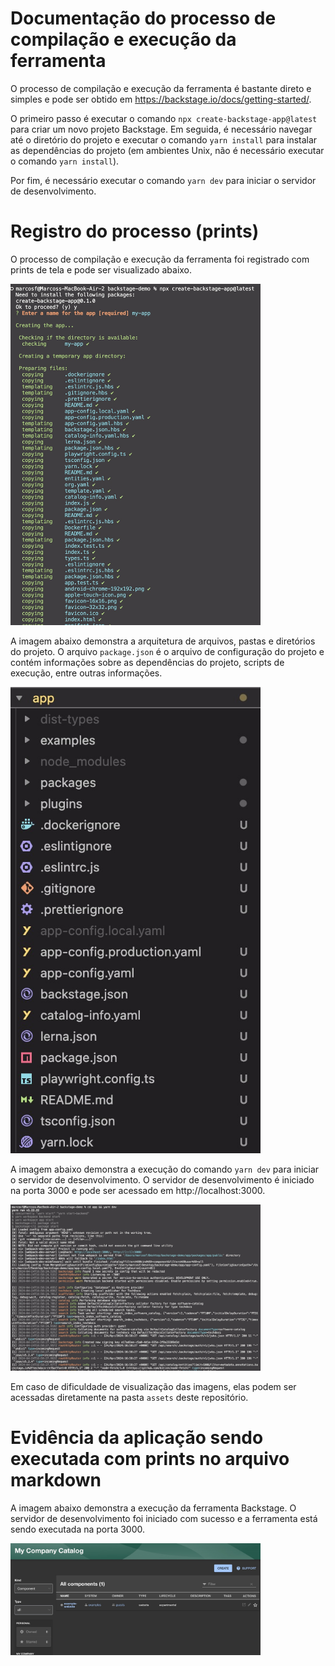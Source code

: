 # Documentação do processo de compilação e execução da ferramenta

O processo de compilação e execução da ferramenta é bastante direto e simples e pode ser obtido em https://backstage.io/docs/getting-started/.

O primeiro passo é executar o comando `npx create-backstage-app@latest` para criar um novo projeto Backstage. Em seguida, é necessário navegar até o diretório do projeto e executar o comando `yarn install` para instalar as dependências do projeto (em ambientes Unix, não é necessário executar o comando `yarn install`).

Por fim, é necessário executar o comando `yarn dev` para iniciar o servidor de desenvolvimento.

# Registro do processo (prints)

O processo de compilação e execução da ferramenta foi registrado com prints de tela e pode ser visualizado abaixo.

<img src="assets/image-0.jpg" width="400"/>

A imagem abaixo demonstra a arquitetura de arquivos, pastas e diretórios do projeto. O arquivo `package.json` é o arquivo de configuração do projeto e contém informações sobre as dependências do projeto, scripts de execução, entre outras informações.

<img src="assets/image-1.jpg" width="400"/>

A imagem abaixo demonstra a execução do comando `yarn dev` para iniciar o servidor de desenvolvimento. O servidor de desenvolvimento é iniciado na porta 3000 e pode ser acessado em http://localhost:3000.

<img src="assets/image-2.jpg" width="400"/>

Em caso de dificuldade de visualização das imagens, elas podem ser acessadas diretamente na pasta `assets` deste repositório.

# Evidência da aplicação sendo executada com prints no arquivo markdown

A imagem abaixo demonstra a execução da ferramenta Backstage. O servidor de desenvolvimento foi iniciado com sucesso e a ferramenta está sendo executada na porta 3000.

<img src="assets/image-3.jpg" width="400"/>
